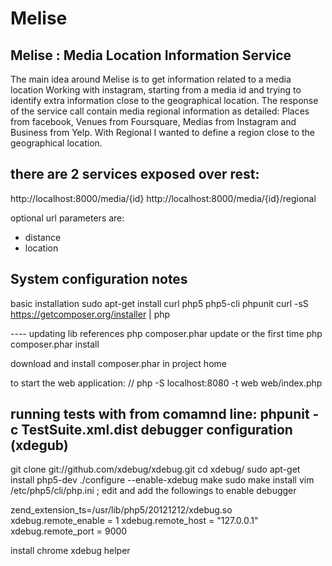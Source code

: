 # Melise

Melise : Media Location Information Service
---------------------------------------------
The main idea around Melise is to get information related to a media location
Working with instagram, starting from a media id and trying to identify extra 
information close to the geographical location. The response of the service 
call contain media regional information as detailed: Places from facebook, 
Venues from Foursquare, Medias from Instagram and Business from Yelp.
With Regional I wanted to define a region close to the geographical location.

there are 2 services exposed over rest:
-------------------------------
http://localhost:8000/media/{id}
http://localhost:8000/media/{id}/regional

optional url parameters are:
- distance
- location

System configuration notes
--------------------------
basic installation
sudo apt-get install curl php5 php5-cli phpunit
curl -sS https://getcomposer.org/installer | php

---- updating lib references
php composer.phar update
or the first time
php composer.phar install

download and install composer.phar in project home

to start the web application:
// php -S localhost:8080 -t web web/index.php

running tests with from comamnd line: 
phpunit -c TestSuite.xml.dist
debugger configuration (xdegub)
--------------------------------
git clone git://github.com/xdebug/xdebug.git
cd xdebug/
sudo apt-get install php5-dev
./configure --enable-xdebug
make
sudo make install
vim /etc/php5/cli/php.ini ; edit and add the followings to enable debugger

zend_extension_ts=/usr/lib/php5/20121212/xdebug.so
xdebug.remote_enable = 1
xdebug.remote_host = "127.0.0.1"
xdebug.remote_port = 9000

install chrome xdebug helper

